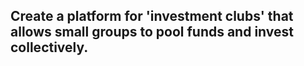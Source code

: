 ## Create a platform for 'investment clubs' that allows small groups to pool funds and invest collectively.
